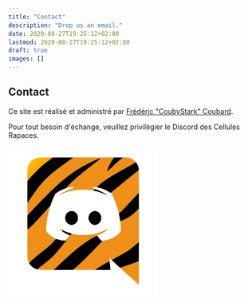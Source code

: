 ```yaml
---
title: "Contact"
description: "Drop us an email."
date: 2020-08-27T19:25:12+02:00
lastmod: 2020-08-27T19:25:12+02:00
draft: true
images: []
---
```


<div class="pb-4">
  <h2 class="py-2">Contact</h2>
    <p>Ce site est réalisé et administré par <a href="https://www.linkedin.com/in/couby"><i class="fab fa-linkedin"></i> Frédéric "CoubyStark" Coubard</a>.</p>
    <p>Pour tout besoin d'échange, veuillez privilégier le Discord des Cellules Rapaces.</p>
    <img class="rounded text-start" src="/images/Tigre_Discord.svg" alt="" width="300" height="300">
</div>

